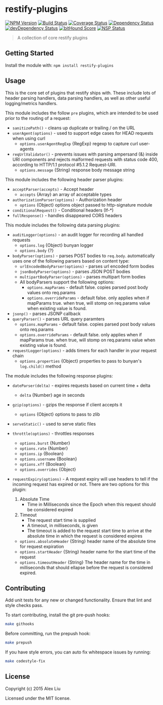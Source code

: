 # restify-plugins

[![NPM Version](https://img.shields.io/npm/v/restify-plugins.svg)](https://npmjs.org/package/restify-plugins)
[![Build Status](https://travis-ci.org/restify/plugins.svg?branch=master)](https://travis-ci.org/restify/plugins)
[![Coverage Status](https://coveralls.io/repos/restify/plugins/badge.svg?branch=master)](https://coveralls.io/r/restify/plugins?branch=master)
[![Dependency Status](https://david-dm.org/restify/plugins.svg)](https://david-dm.org/restify/plugins)
[![devDependency Status](https://david-dm.org/restify/plugins/dev-status.svg)](https://david-dm.org/restify/plugins#info=devDependencies)
[![bitHound Score](https://www.bithound.io/github/restify/plugins/badges/score.svg)](https://www.bithound.io/github/restify/plugins/master)
[![NSP Status](https://img.shields.io/badge/NSP%20status-no%20vulnerabilities-green.svg)](https://travis-ci.org/restify/plugins)

> A collection of core restify plugins

## Getting Started

Install the module with: `npm install restify-plugins`

## Usage

This is the core set of plugins that restify ships with. These include lots of
header parsing handlers, data parsing handlers, as well as other useful logging/metrics handlers.

This module includes the follow `pre` plugins, which are intended to be used
prior to the routing of a request:

* `sanitizePath()` - cleans up duplicate or trailing / on the URL
* `userAgent(options)` - used to support edge cases for HEAD requests when using curl
  * `options.userAgentRegExp` {RegExp} regexp to capture curl user-agents
* `reqUrlValidator()` - prevents issues with parsing ampersand (&) inside URI components and rejects malformed requests with status code 400, according to HTTP/1.1 protocol #5.1.2 Request-URI.
  * `options.message` {String} response body message string

This module includes the following header parser plugins:

* `acceptParser(accepts)` - Accept header
  * `accepts` {Array} an array of acceptable types
* `authorizationParser(options)` - Authorization header
  * `options` {Object} options object passed to http-signature module
* `conditionalRequest()` - Conditional headers (If-\*)
* `fullResponse()` - handles disappeared CORS headers

This module includes the following data parsing plugins:

* `auditLogger(options)` - an audit logger for recording all handled requests
  * `options.log` {Object} bunyan logger
  * `options.body` {?}
* `bodyParser(options)` - parses POST bodies to `req.body`. automatically uses one of the following parsers based on content type:
  * `urlEncodedBodyParser(options)` - parses url encoded form bodies
  * `jsonBodyParser(options)` - parses JSON POST bodies
  * `multipartBodyParser(options)` - parses multipart form bodies
  * All bodyParsers support the following options:
    * `options.mapParams` - default false. copies parsed post body values onto req.params
    * `options.overrideParams` - default false. only applies when if mapParams true. when true, will stomp on req.params value when existing value is found.
* `jsonp()` - parses JSONP callback
* `queryParser()` - parses URL query paramters
  * `options.mapParams` - default false. copies parsed post body values onto req.params
  * `options.overrideParams` - default false. only applies when if mapParams true. when true, will stomp on req.params value when existing value is found.
* `requestLogger(options)` - adds timers for each handler in your request chain
  * `options.properties` {Object} properties to pass to bunyan's `log.child()` method

The module includes the following response plugins:

* `dateParser(delta)` - expires requests based on current time + delta
  * `delta` {Number} age in seconds
* `gzip(options)` - gzips the response if client accepts it
  * `options` {Object} options to pass to zlib
* `serveStatic()` - used to serve static files
* `throttle(options)` - throttles responses
  * `options.burst` {Number}
  * `options.rate` {Number}
  * `options.ip` {Boolean}
  * `options.username` {Boolean}
  * `options.xff` {Boolean}
  * `options.overrides` {Object}
* `requestExpiry(options)` - A request expiry will use headers to tell if the incoming request has expired or not. There are two options for this plugin:
  1. Absolute Time
     * Time in Milliseconds since the Epoch when this request should be
       considered expired
  2. Timeout
     * The request start time is supplied
     * A timeout, in milliseconds, is given
     * The timeout is added to the request start time to arrive at the
       absolute time in which the request is considered expires

  * `options.absoluteHeader` {String} header name of the absolute time for request expiration
  * `options.startHeader` {String} header name for the start time of the request
  * `options.timeoutHeader` {String}  The header name for the time in milliseconds that should ellapse before the request is considered expired.



## Contributing

Add unit tests for any new or changed functionality. Ensure that lint and style
checks pass.

To start contributing, install the git pre-push hooks:

```sh
make githooks
```

Before committing, run the prepush hook:

```sh
make prepush
```

If you have style errors, you can auto fix whitespace issues by running:

```sh
make codestyle-fix
```

## License

Copyright (c) 2015 Alex Liu

Licensed under the MIT license.
